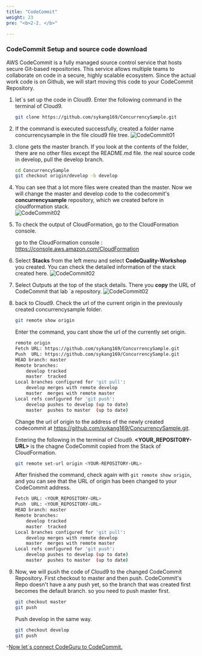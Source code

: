```yaml
---
title: "CodeCommit"
weight: 23
pre: "<b>2-2. </b>"

---
```


### CodeCommit Setup and source code download

AWS CodeCommit is a fully managed source control service that hosts secure Git-based repositories. This service allows multiple teams to collaborate on code in a secure, highly scalable ecosystem. Since the actual work code is on Github, we will start moving this code to your CodeCommit Repository.

1.	let`s set up the code in Cloud9. Enter the following command in the terminal of Cloud9.

    ```bash
    git clone https://github.com/sykang169/ConcurrencySample.git
    ```

1. If the command is executed successfully, created a folder name concurrencysample in the file cloud9 file tree.
    ![CodeCommit01](/images/codecommit-master.png)

1. clone gets the master branch. If you look at the contents of the folder, there are no other files except the README.md file.
the real source code in develop, pull the develop branch. 

    ```bash
    cd ConcurrencySample
    git checkout origin/develop -b develop
    ```

1. You can see that a lot more files were created than the master. Now we will change the master and develop code to the codecommit's **concurrencysample** repository, which we created before in cloudformation stack.	
    ![CodeCommit02](/images/codecommit-develop.png)


1.	To check the output of CloudFormation, go to the CloudFormation console.

    go to the CloudFormation console : https://console.aws.amazon.com/CloudFormation

1.	Select **Stacks** from the left menu and select **CodeQuality-Workshop** you created. You can check the detailed information of the stack created here.
    ![CodeCommit02](/images/codecommit-cloudformation-select-stack.png)

1.	Select Outputs at the top of the stack details. There you **copy** the URL of CodeCommit that lab `a repository.
    ![CodeCommit02](/images/codecommit-cloudformation-stacks-output.png)

1. back to Cloud9. Check the url of the current origin in the previously created concurrencysample folder.
    ```bash
    git remote show origin
    ```
    Enter the command, you cant show the url of the currently set origin.
    ```bash
    remote origin
    Fetch URL: https://github.com/sykang169/ConcurrencySample.git
    Push  URL: https://github.com/sykang169/ConcurrencySample.git
    HEAD branch: master
    Remote branches:
        develop tracked
        master  tracked
    Local branches configured for 'git pull':
        develop merges with remote develop
        master  merges with remote master
    Local refs configured for 'git push':
        develop pushes to develop (up to date)
        master  pushes to master  (up to date)
    ```
    Change the url of origin to the address of the newly created codecommit at https://github.com/sykang169/ConcurrencySample.git.
  
    Entering the following in the terminal of Cloud9. **<YOUR_REPOSITORY-URL>** is the chagne CodeCommit copied from the Stack of CloudFormation.
    ```bash
    git remote set-url origin <YOUR-REPOSITORY-URL>
    ``` 
    After finished the command, check again with `git remote show origin`, and you can see that the URL of origin has been changed to your CodeCommit address.
    ```bash
    Fetch URL: <YOUR_REPOSITORY-URL>
    Push  URL: <YOUR_REPOSITORY-URL>
    HEAD branch: master
    Remote branches:
        develop tracked
        master  tracked
    Local branches configured for 'git pull':
        develop merges with remote develop
        master  merges with remote master
    Local refs configured for 'git push':
        develop pushes to develop (up to date)
        master  pushes to master  (up to date)
    ```

1. Now, we will push the code of Cloud9 to the changed CodeCommit Repository. First checkout to master and then push. CodeCommit's Repo doesn't have a any push yet, so the branch that was created first becomes the default branch. so you need to push master first.
    ```bash
    git checkout master
    git push
    ```
    Push develop in the same way.
    ```bash
    git checkout develop
    git push
    ```


-[Now let`s connect CodeGuru to CodeCommit.](/en/setup/codeguru-reviewer) 
